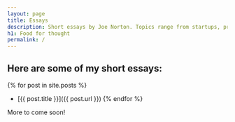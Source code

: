 ```yaml
---
layout: page
title: Essays
description: Short essays by Joe Norton. Topics range from startups, programming, to the future of humanity.
h1: Food for thought
permalink: /
---
```

Here are some of my short essays:
---------------------------------

{% for post in site.posts %}
* [{{ post.title }}]({{ post.url }})
{% endfor %}

More to come soon!
